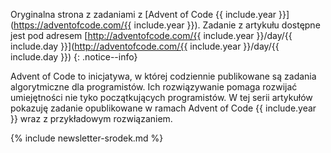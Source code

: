 Oryginalna strona z zadaniami z [Advent of Code {{ include.year }}](https://adventofcode.com/{{ include.year }}). Zadanie z artykułu dostępne jest pod adresem [http://adventofcode.com/{{ include.year }}/day/{{ include.day }}](http://adventofcode.com/{{ include.year }}/day/{{ include.day }})
{: .notice--info}

Advent of Code to inicjatywa, w której codziennie publikowane są zadania algorytmiczne dla programistów. Ich rozwiązywanie pomaga rozwijać umiejętności nie tyko początkujących programistów. W tej serii artykułów pokazuję zadanie opublikowane w ramach Advent of Code {{ include.year }} wraz z przykładowym rozwiązaniem.

{% include newsletter-srodek.md %}
